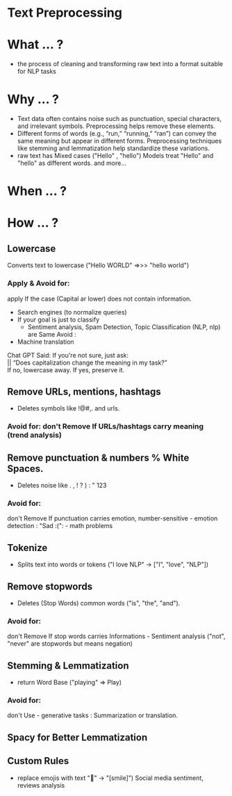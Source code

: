 # Text Preprocessing

# What ... ?
- the process of cleaning and transforming raw text into a format suitable for NLP tasks

# Why ... ?
- Text data often contains noise such as punctuation, special characters, and irrelevant symbols. Preprocessing helps remove these elements.
- Different forms of words (e.g., “run,” “running,” “ran”) can convey the same meaning but appear in different forms. Preprocessing techniques like stemming and lemmatization help standardize these variations.
- raw text has Mixed cases ("Hello" , "hello") Models treat "Hello" and "hello" as different words.
and more...

# When ... ? 




# How ... ?

## Lowercase
Converts text to lowercase ("Hello WORLD" =>>> "hello world")
### Apply & Avoid for:
apply If the case (Capital ar lower) does not contain information.
- Search engines (to normalize queries)
- If your goal is just to classify
  - Sentiment analysis, Spam Detection, Topic Classification (NLP, nlp) are Same
Avoid :
- Machine translation
  
Chat GPT Said: 
If you're not sure, just ask: <br>
         || “Does capitalization change the meaning in my task?” <br>
If no, lowercase away. If yes, preserve it.

## Remove URLs, mentions, hashtags
  - Deletes symbols like !@#,. and urls.
### Avoid for: don't Remove If URLs/hashtags carry meaning (trend analysis)

  
## Remove punctuation & numbers % White Spaces.
  - Deletes noise like . , ! ? ) : " 123
### Avoid for: 
don't Remove If punctuation carries emotion, number-sensitive 
    - emotion detection : "Sad :(":
    - math problems

## Tokenize
  - Splits text into words or tokens ("I love NLP" → ["I", "love", "NLP"]) 
  
## Remove stopwords
  - Deletes (Stop Words) common words ("is", "the", "and").
### Avoid for:
don't Remove If stop words carries Informations 
    -  Sentiment analysis ("not", "never" are stopwords but means negation)
   
      
## Stemming & Lemmatization
  - return Word Base ("playing" => Play)
### Avoid for:
don't Use
    - generative tasks : Summarization or translation. 
  
## Spacy for Better Lemmatization
  
## Custom Rules
  - replace emojis with text "🙂" → "[smile]") Social media sentiment, reviews analysis



















  
 
